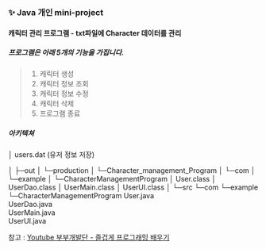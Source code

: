 ### ✨ Java 개인 mini-project

#### 캐릭터 관리 프로그램 - txt파일에 Character 데이터를 관리

##### 프로그램은 아래 5개의 기능을 가집니다.
> 1. 캐릭터 생성
> 2. 캐릭터 정보 조회
> 3. 캐릭터 정보 수정
> 4. 캐릭터 삭제
> 5. 프로그램 종료

##### 아키텍쳐
│  users.dat (유저 정보 저장)

│
├─out
│  └─production
│      └─Character_management_Program
│          └─com
│              └─example
│                  └─CharacterManagementProgram
│                          User.class
│                          UserDao.class
│                          UserMain.class
│                          UserUI.class
│
└─src
    └─com
        └─example
            └─CharacterManagementProgram
                    User.java	
                    UserDao.java	
                    UserMain.java	
                    UserUI.java	



참고 : [Youtube 부부개발단 - 즐겁게 프로그래밍 배우기](https://www.youtube.com/watch?v=HEsAMjd8zpo&list=PLHpaQi-LiUCx-vcbcnpU5Tzv2X99WCowN&index=64&ab_channel=%EB%B6%80%EB%B6%80%EA%B0%9C%EB%B0%9C%EB%8B%A8-%EC%A6%90%EA%B2%81%EA%B2%8C%ED%94%84%EB%A1%9C%EA%B7%B8%EB%9E%98%EB%B0%8D%EB%B0%B0%EC%9A%B0%EA%B8%B0)
